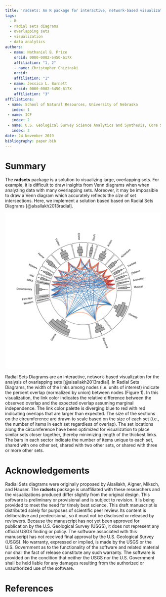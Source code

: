```yaml
---
title: 'radsets: An R package for interactive, network-based visualizations of overlapping set'
tags:
  - R
  - radial sets diagrams
  - overlapping sets
  - visualization
  - data analytics
authors:
  - name: Nathaniel B. Price
    orcid: 0000-0002-6450-617X
    affiliation: "1, 2"
    - name: Christopher Chizinski
    orcid: 
    affiliation: "1"
  - name: Jessica L. Burnett
    orcid: 0000-0002-6450-617X
    affiliation: "3"
affiliations:
 - name: School of Natural Resources, University of Nebraska
   index: 1
 - name: ICF
   index: 2
 - name: U.S. Geological Survey Science Analytics and Synthesis, Core Science Systems
   index: 3
date: 24 November 2019
bibliography: paper.bib
---
```


# Summary
The __radsets__ package is a solution to visualizing large, overlapping sets. For example, it is difficult to draw insights from Venn diagrams when when analyzing data with many overlapping sets. Moreover, it may be impossible to draw a Venn diagram which accurately reflects the _size_ of set intersections. Here, we implement a solution based based on Radial Sets Diagrams [@alsallakh2013radial].  


![Figure 1. Example of a Radial Sets Diagram using the MovieLens Data [@harper2016movielens].](fig1.svg)

Radial Sets Diagrams are an interactive, network-based visualization for the analysis of ovarlapping sets [@alsallakh2013radial]. In Radial Sets Diagrams, the width of the links among nodes (i.e. units of interest) indicate the percent overlap (normalized by union) between nodes (Figure 1). In this visualization, the link color indicates the relative difference between the observed overlap and the expected overlap assuming marginal independence. The link color palette is diverging blue to red with red indicating overlaps that are larger than expected. The size of the sections on the circumference are drawn to scale based on the size of each set (i.e., the number of items in each set regardless of overlap). The set locations along the circumference have been optimized for visualization to place similar sets closer together, thereby minimizing length of the thickest links. The bars in each sector indicate the number of items unique to each set, shared with one other set, shared with two other sets, or shared with three or more other sets. 


# Acknowledgements
Radial Sets diagrams were originally proposed by Alsallakh, Aigner, Miksch, and Hauser. The __radsets__ package is unaffiliated with these researchers and the visualizations produced differ slightly from the original design. This software is preliminary or provisional and is subject to revision. It is being provided to meet the need for timely best science. This draft manuscript is distributed solely for purposes of scientific peer review. Its content is deliberative and predecisional, so it must not be disclosed or released by reviewers. Because the manuscript has not yet been approved for publication by the U.S. Geological Survey (USGS), it does not represent any official USGS finding or policy. The software associated with this manuscript has not received final approval by the U.S. Geological Survey (USGS). No warranty, expressed or implied, is made by the USGS or the U.S. Government as to the functionality of the software and related material nor shall the fact of release constitute any such warranty. The software is provided on the condition that neither the USGS nor the U.S. Government shall be held liable for any damages resulting from the authorized or unauthorized use of the software.


# References
